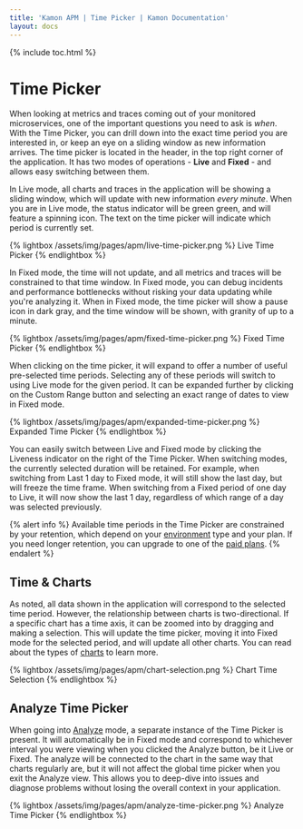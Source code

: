 ```yaml
---
title: 'Kamon APM | Time Picker | Kamon Documentation'
layout: docs
---
```


{% include toc.html %}

Time Picker
============

When looking at metrics and traces coming out of your monitored microservices, one of the important questions you need to ask is _when_. With the Time Picker, you can drill down into the exact time period you are interested in, or keep an eye on a sliding window as new information arrives. The time picker is located in the header, in the top right corner of the application. It has two modes of operations - **Live** and **Fixed** - and allows easy switching between them.

In Live mode, all charts and traces in the application will be showing a sliding window, which will update with new information _every minute_. When you are in Live mode, the status indicator will be green green, and will feature a spinning icon. The text on the time picker will indicate which period is currently set.

{% lightbox /assets/img/pages/apm/live-time-picker.png %}
Live Time Picker
{% endlightbox %}

<a id="fixed-time-mode" /> In Fixed mode, the time will not update, and all metrics and traces will be constrained to that time window. In Fixed mode, you can debug incidents and performance bottlenecks without risking your data updating while you're analyzing it. When in Fixed mode, the time picker will show a pause icon in dark gray, and the time window will be shown, with granity of up to a minute.

{% lightbox /assets/img/pages/apm/fixed-time-picker.png %}
Fixed Time Picker
{% endlightbox %}

When clicking on the time picker, it will expand to offer a number of useful pre-selected time periods. Selecting any of these periods will switch to using Live mode for the given period. It can be expanded further by clicking on the Custom Range button and selecting an exact range of dates to view in Fixed mode.

{% lightbox /assets/img/pages/apm/expanded-time-picker.png %}
Expanded Time Picker
{% endlightbox %}

You can easily switch between Live and Fixed mode by clicking the Liveness indicator on the right of the Time Picker. When switching modes, the currently selected duration will be retained. For example, when switching from Last 1 day to Fixed mode, it will still show the last day, but will freeze the time frame. When switching from a Fixed period of one day to Live, it will now show the last 1 day, regardless of which range of a day was selected previously.

{% alert info %}
Available time periods in the Time Picker are constrained by your retention, which depend on your [environment] type and your plan. If you need longer retention,
you can upgrade to one of the [paid plans].
{% endalert %}

Time &amp; Charts
-----------------

As noted, all data shown in the application will correspond to the selected time period. However, the relationship between charts is two-directional. If a specific chart has a time axis, it can be zoomed into by dragging and making a selection. This will update the time picker, moving it into Fixed mode for the selected period, and will update all other charts. You can read about the types of [charts] to learn more.

{% lightbox /assets/img/pages/apm/chart-selection.png %}
Chart Time Selection
{% endlightbox %}

Analyze Time Picker
-------------------

When going into [Analyze][analyze] mode, a separate instance of the Time Picker is present. It will automatically be in Fixed mode and correspond to whichever interval you were viewing when you clicked the Analyze button, be it Live or Fixed. The analyze will be connected to the chart in the same way that charts regularly are, but it will not affect the global time picker when you exit the Analyze view. This allows you to deep-dive into issues and diagnose problems without losing the overall context in your application.

{% lightbox /assets/img/pages/apm/analyze-time-picker.png %}
Analyze Time Picker
{% endlightbox %}

[charts]: ../charts/
[analyze]: ../../deep-dive/analyze.md
[paid plans]: /apm/pricing/
[environment]: ../environments/
